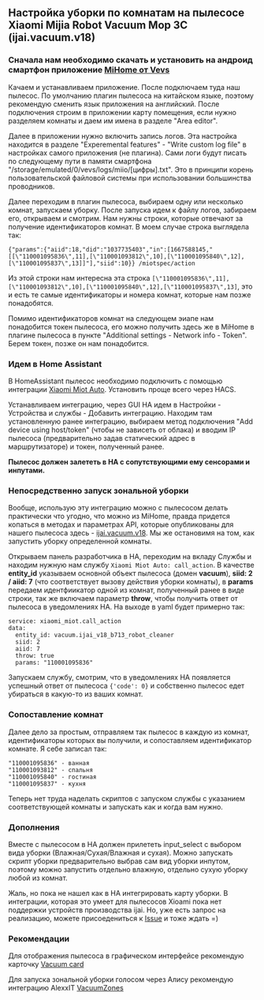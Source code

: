 ## Настройка уборки по комнатам на пылесосе Xiaomi Mijia Robot Vacuum Mop 3C (ijai.vacuum.v18)

### Сначала нам необходимо скачать и установить на андроид смартфон приложение [MiHome от Vevs](https://rumihome.ru/prilozheniya/mihome-vevs)

Качаем и устанавливаем приложение. После подключаем туда наш пылесос. По умолчанию плагин пылесоса на китайском языке, поэтому рекомендую сменить язык приложения на английский. После подключения строим в приложении карту помещения, если нужно разделяем комнаты и даем им имена в разделе "Area editor". 

Далее в приложении нужно включить запись логов. Эта настройка находится в разделе "Experemental features" - "Write custom log file" в настройках самого приложения (не плагина). Сами логи будут писать по следующему пути в памяти смартфона "/storage/emulated/0/vevs/logs/miio/[цифры].txt". Это в принципи корень пользовательской файловой системы при использовании большинства проводников.

Далее переходим в плагин пылесоса, выбираем одну или несколько комнат, запускаем уборку. После запуска идем к файлу логов, забираем его, открываем и смотрим. Нам нужны строки, которые отвечают за получение идентификаторов комнат. В моем случае строка выглядела так:

`{"params":{"aiid":18,"did":"1037735403","in":[1667588145,"[[\"110001095836\",11],[\"110001093812\",10],[\"110001095840\",12],[\"110001095837\",13]]"],"siid":10}} /miotspec/action`

Из этой строки нам интересна эта строка `[\"110001095836\",11],[\"110001093812\",10],[\"110001095840\",12],[\"110001095837\",13]`, это и есть те самые идентификаторы и номера комнат, которые нам позже понадобятся.

Помимо идентификаторов комнат на следующем эиапе нам понадобится токен пылесоса, его можно получить здесь же в MiHome в плагине пылесоса в пункте "Additional settings - Network info - Token". Берем токен, позже он нам понадобится.

### Идем в Home Assistant
В HomeAssistant пылесос необходимо подключить с помощью интеграции [Xiaomi Miot Auto](https://github.com/al-one/hass-xiaomi-miot). Установить проще всего через HACS.

Устанавливаем интеграцию, через GUI HA идем в Настройки - Устройства и службы - Добавить интеграцию. Находим там установленную ранее интеграцию, выбираем метод подключения "Add device using host/token" (чтобы не зависеть от облака) и вводим IP пылесоса (предварительно задав статический адрес в маршрутизаторе) и токен, полученный ранее.

**Пылесос должен залететь в HA с сопутствующими ему сенсорами и инпутами.**

### Непосредственно запуск зональной уборки

Вообще, использую эту интеграцию можно с пылесосом делать практически что угодно, что можно из MiHome, правда придется копаться в методах и параметрах API, которые опубликованы для нашего пылесоса здесь - [ijai.vacuum.v18](https://home.miot-spec.com/spec/ijai.vacuum.v18). Мы же остановимя на том, как запустить уборку определенной комнаты.

Открываем панель разработчика в HA, переходим на вкладу Службы и находим нужную нам службу `Xiaomi Miot Auto: call_action`. В качестве **entity_id** указываем основной объект пылесоса (домен **vacuum**), **siid: 2 / aiid: 7** (что соответствует вызову действия уборки комнаты), в **params** передаем идентфиикатор одной из комнат, полученный ранее в виде строки, так же включаем параметр **throw**, чтобы получить ответ от пылесоса в уведомлениях HA. На выходе в yaml будет примерно так:

```
service: xiaomi_miot.call_action
data:
  entity_id: vacuum.ijai_v18_b713_robot_cleaner
  siid: 2
  aiid: 7
  throw: true
  params: "110001095836"
```
Запускаем службу, смотрим, что в уведомлениях HA появляется успешный ответ от пылесоса `{'code': 0}` и собственно пылесос едет убираться в какую-то из ваших комнат.

### Сопоставление комнат

Далее дело за простым, отправляем так пылесос в каждую из комнат, идентификаторы которых вы получили, и сопоставляем идентификатор комнате. Я себе записал так:
```
"110001095836" - ванная
"110001093812" - спальня
"110001095840" - гостиная
"110001095837" - кухня
```

Теперь нет труда наделать скриптов с запуском службы с указанием соответствующей комнаты и запускать как и когда вам нужно.

### Дополнения

Вместе с пылесосом в HA должен прилететь input_select с выбором вида уборки (Влажная/Сухая/Влажная и сухая). Можно запускать скрипт уборки предварительно выбрав сам вид уборки инпутом, поэтому можно запустить отдельно влажную, отдельно сухую уборку любой из комнат.

Жаль, но пока не нашел как в HA интегрировать карту уборки. В интеграции, которая это умеет для пылесосов Xioami пока нет поддержки устройств производства ijai. Но, уже есть запрос на реализацию, можете присоедениться к [Issue](https://github.com/PiotrMachowski/Home-Assistant-custom-components-Xiaomi-Cloud-Map-Extractor/issues/200) и тоже ждать =)

### Рекомендации

Для отображения пылесоса в графическом интерфейсе рекомендую карточку [Vacuum card](https://github.com/denysdovhan/vacuum-card)

Для запуска зональной уборки голосом через Алису рекомендую интеграцию AlexxIT [VacuumZones](https://github.com/AlexxIT/VacuumZones)


